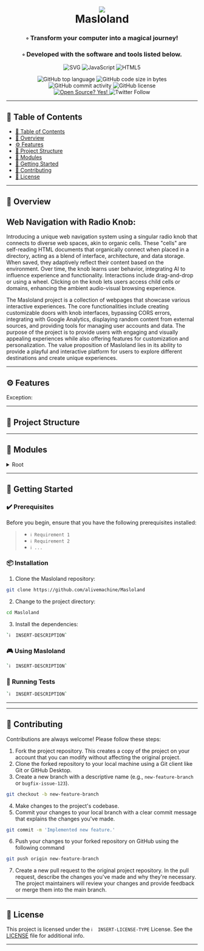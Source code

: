 <div align="center">
<h1 align="center">
<img src="https://alivemachine.io/image/galeriehd/knob07.jpg" />
<br>Masloland
</h1>
<h3>◦ Transform your computer into a magical journey!</h3>
<h3>◦ Developed with the software and tools listed below.</h3>

<p align="center">
<img src="https://img.shields.io/badge/SVG-FFB13B.svg?style&logo=SVG&logoColor=black" alt="SVG" />
<img src="https://img.shields.io/badge/JavaScript-F7DF1E.svg?style&logo=JavaScript&logoColor=black" alt="JavaScript" />
<img src="https://img.shields.io/badge/HTML5-E34F26.svg?style&logo=HTML5&logoColor=white" alt="HTML5" />
</p>
<img src="https://img.shields.io/github/languages/top/alivemachine/Masloland?style&color=5D6D7E" alt="GitHub top language" />
<img src="https://img.shields.io/github/languages/code-size/alivemachine/Masloland?style&color=5D6D7E" alt="GitHub code size in bytes" />
<img src="https://img.shields.io/github/commit-activity/m/alivemachine/Masloland?style&color=5D6D7E" alt="GitHub commit activity" />
<img src="https://img.shields.io/github/license/alivemachine/Masloland?style&color=5D6D7E" alt="GitHub license" />
<br>
<a href="https://github.com/Naereen/badges/">
<img src="https://badgen.net/badge/Open%20Source%20%3F/Yes%21/blue?icon=github" alt="Open Source? Yes!" />
</a>
<img src="https://img.shields.io/twitter/follow/heymaslo?style=social" alt="Twitter Follow" />

</div>

---

## 📒 Table of Contents
- [📒 Table of Contents](#-table-of-contents)
- [📍 Overview](#-overview)
- [⚙️ Features](#-features)
- [📂 Project Structure](#project-structure)
- [🧩 Modules](#modules)
- [🚀 Getting Started](#-getting-started)
- [🤝 Contributing](#-contributing)
- [📄 License](#-license)

---


## 📍 Overview

## Web Navigation with Radio Knob:

Introducing a unique web navigation system using a singular radio knob that connects to diverse web spaces, akin to organic cells. These "cells" are self-reading HTML documents that organically connect when placed in a directory, acting as a blend of interface, architecture, and data storage. When saved, they adaptively reflect their content based on the environment. Over time, the knob learns user behavior, integrating AI to influence experience and functionality. Interactions include drag-and-drop or using a wheel. Clicking on the knob lets users access child cells or domains, enhancing the ambient audio-visual browsing experience.

The Masloland project is a collection of webpages that showcase various interactive experiences. The core functionalities include creating customizable doors with knob interfaces, bypassing CORS errors, integrating with Google Analytics, displaying random content from external sources, and providing tools for managing user accounts and data. The purpose of the project is to provide users with engaging and visually appealing experiences while also offering features for customization and personalization. The value proposition of Masloland lies in its ability to provide a playful and interactive platform for users to explore different destinations and create unique experiences.

---

## ⚙️ Features

Exception: 

---


## 📂 Project Structure




---

## 🧩 Modules

<details closed><summary>Root</summary>

| File                                                                                                                                     | Summary                                                                                                                                                                                                                                                                                                                                                                                                                                                                                                                                          |
| ---                                                                                                                                      | ---                                                                                                                                                                                                                                                                                                                                                                                                                                                                                                                                              |
| [door.html](https://github.com/alivemachine/Masloland/blob/main/door.html)                                                               | This code is a webpage that displays a audiovisual experience called "Waslom". It includes a door that can be customized and a knob interface for navigation. The code also includes links to other websites and social media platforms. The webpage is developed for Firefox and requires bypassing CORS error.                                                                                                                                                                                                                                 |
| [doorStyle.css](https://github.com/alivemachine/Masloland/blob/main/CSS\doorStyle.css)                                                   | The code defines the font styles and import, sets some default styles for various elements like body and *, and sets the background color of the body to black.                                                                                                                                                                                                                                                                                                                                                                                  |
| [knobStyle.css](https://github.com/alivemachine/Masloland/blob/main/CSS\knobStyle.css)                                                   | The code provides styles for various elements in a web page, including fonts, backgrounds, transitions, and positioning. It also contains functionality for displaying images, creating hover effects, and handling user interactions. The code aims to create an attractive and user-friendly interface.                                                                                                                                                                                                                                        |
| [destination.js](https://github.com/alivemachine/Masloland/blob/main/Javascript\destination.js)                                          | This code provides core functionalities for a software application. It allows users to authenticate and manage user accounts. It also includes features for creating, updating, and deleting user data. Additionally, it supports communication with a database to store and retrieve information. Overall, it enables efficient account management and data manipulation.                                                                                                                                                                       |
| [doorLoad.js](https://github.com/alivemachine/Masloland/blob/main/Javascript\doorLoad.js)                                                | The code dynamically loads scripts and merges HTML content from a knob directory. It replaces certain elements and updates paths. Once fully loaded, it executes the knob. It uses XMLHTTPRequest to fetch the knob HTML, and a DOMParser to parse it. It also queues and loads script files.                                                                                                                                                                                                                                                    |
| [folderlister.js](https://github.com/alivemachine/Masloland/blob/main/Javascript\folderlister.js)                                        | The code loads a folder and extracts the files and folders within it. It then determines whether each item is a file or a folder and handles different scenarios accordingly. Shortcut files (.url and.webloc) are handled separately. Finally, the code filters out certain files and loads the extracted items into a knob.                                                                                                                                                                                                                    |
| [innerknob.js](https://github.com/alivemachine/Masloland/blob/main/Javascript\innerknob.js)                                              | This code defines variables for starting angle, length, and audio. It is likely part of a program that involves rotating or animating an object, perhaps using a canvas or a graphical interface.                                                                                                                                                                                                                                                                                                                                                |
| [jquery-1.9.1.js](https://github.com/alivemachine/Masloland/blob/main/Javascript\jquery-1.9.1.js)                                        | Prompt exceeds max token limit: 40848.                                                                                                                                                                                                                                                                                                                                                                                                                                                                                                           |
| [jquery-1.9.1.min.js](https://github.com/alivemachine/Masloland/blob/main/Javascript\jquery-1.9.1.min.js)                                | HTTPStatus Exception: 400                                                                                                                                                                                                                                                                                                                                                                                                                                                                                                                        |
| [loader.js](https://github.com/alivemachine/Masloland/blob/main/Javascript\loader.js)                                                    | This code is responsible for launching URLs in different frames, with special treatment for certain file extensions. It also handles the transition when going through a URL, including bringing back the knob if still on the page. The code contains some conditionals based on the destination URL and handles the opacity and z-index of the frames.                                                                                                                                                                                         |
| [outerknob.js](https://github.com/alivemachine/Masloland/blob/main/Javascript\outerknob.js)                                              | The code is responsible for loading and rotating a knob, displaying different destinations based on the knob's position. It also handles mouse events and updates the displayed destination accordingly. Additionally, it generates and modifies a door element based on the destination. The code includes functionality for randomizing and creating a mosaic door.                                                                                                                                                                            |
| [weblist.js](https://github.com/alivemachine/Masloland/blob/main/Javascript\weblist.js)                                                  | This code uses the MediaWiki API to fetch a random Wikipedia category, then gets all pages within that category, and finally retrieves all external links on each page. The code then logs and displays the collected links.                                                                                                                                                                                                                                                                                                                     |
| [boid.js](https://github.com/alivemachine/Masloland/blob/main/masloland\boid.js)                                                         | This code defines a Boid class, which represents an object with specific properties and behaviors within a flock. It contains functions for seeking a target, separating from other boids, aligning with other boids, cohering with other boids, avoiding walls, updating its position based on velocity, detecting and resolving collisions, and drawing itself on a canvas.                                                                                                                                                                    |
| [boids-script.js](https://github.com/alivemachine/Masloland/blob/main/masloland\boids-script.js)                                         | This code is for a simulation of bird flocking behavior called "Boids." It creates a canvas, initializes boids with various attributes, and updates their positions based on certain rules (collision, mouse interaction, etc.). It also includes event listeners and controls for adjusting parameters like speed, introversion, and racism.                                                                                                                                                                                                    |
| [boids-style.css](https://github.com/alivemachine/Masloland/blob/main/masloland\boids-style.css)                                         | The code is a CSS stylesheet that includes a CSS reset, which ensures consistent default styles across different browsers. It also contains styles for a boids animation, including positioning, sizing, and styling for various elements and controls. The code is designed to create a visually appealing and responsive animation experience.                                                                                                                                                                                                 |
| [boids.html](https://github.com/alivemachine/Masloland/blob/main/masloland\boids.html)                                                   | This code is an HTML file that includes a canvas element to display a simulation of boids (bird-like objects). It also implements various controls such as sliders and checkboxes for adjusting the behavior of the boids, such as introversion, speed, walls, collisions, mouse seeking, racism, and diversity. The JavaScript files included (victor.min.js, boid.js, and boids-script.js) provide the functionality and logic for the boid simulation. Overall, this code creates an interactive boid simulation with customizable behaviors. |
| [captureboid.html](https://github.com/alivemachine/Masloland/blob/main/masloland\captureboid.html)                                       | The code is a web page that displays a visual simulation of a flock of birds (boids). It allows users to control various parameters like introversion, speed, and behavior options like walls and collisions. The boids evolve and change based on user interaction and time spent on the page.                                                                                                                                                                                                                                                  |
| [creature.html](https://github.com/alivemachine/Masloland/blob/main/masloland\creature.html)                                             | The code is a web application developed specifically for Firefox. It allows users to bypass CORS (Cross-Origin Resource Sharing) errors and provides functionalities such as generating unique region and people names. It includes visual elements like animated backgrounds and a customizable door. Additionally, it allows users to capture a new companion and view it in an iframe. The code also integrates Google Analytics for tracking purposes.                                                                                       |
| [door.html](https://github.com/alivemachine/Masloland/blob/main/masloland\door.html)                                                     | This code is a web page that contains a customizable door and a knob interface. It uses jQuery and JavaScript to load and display different creatures from a list of destinations. The page also includes some CSS styling and Google Analytics integration.                                                                                                                                                                                                                                                                                     |
| [knobStyle.css](https://github.com/alivemachine/Masloland/blob/main/masloland\knobStyle.css)                                             | The code sets the styling and layout for a webpage. It includes defining fonts, backgrounds, transitions, and positioning of elements. The code also sets up different containers and structures for displaying content, including images and text. It incorporates transitions and animations for interactive elements. Overall, the code focuses on creating an aesthetically pleasing and functional webpage layout.                                                                                                                          |
| [loader.js](https://github.com/alivemachine/Masloland/blob/main/masloland\loader.js)                                                     | The code primarily deals with launching and controlling frames within a web page. It includes functions for handling cross-fading between different frames, loading URLs within frames, and navigating through a "door" to a new URL. Additionally, the code includes a function for loading a "knob" interface and continuously watching for changes. Overall, the code focuses on providing a seamless user experience for navigating and interacting with multiple frames and URLs.                                                           |
| [oneboid.html](https://github.com/alivemachine/Masloland/blob/main/masloland\oneboid.html)                                               | This code is a webpage that simulates the behavior of autonomous entities called "boids". It includes controls for introversion, speed, walls, collisions, seeking mouse, racism, and diversity. The boids move and interact based on predefined rules. The code uses CSS styling and JavaScript, along with a library called Victor.js.                                                                                                                                                                                                         |
| [outerknob.js](https://github.com/alivemachine/Masloland/blob/main/masloland\outerknob.js)                                               | The code is responsible for loading and displaying a knob interface. The knob acts as a selector for different destinations or projects. The knob can be rotated using the mouse and each destination is associated with a specific angle on the knob. When a destination is selected, the corresponding project is loaded and displayed. The code also includes functionalities for displaying random doors and loading different types of content based on the selected destination.                                                           |
| [shakeme.html](https://github.com/alivemachine/Masloland/blob/main/masloland\shakeme.html)                                               | This code is a web page that creates an interactive experience. It includes features such as bypassing CORS error, displaying random landscapes, and implementing a knob interface. The code utilizes HTML, CSS, and JavaScript to achieve these functionalities.                                                                                                                                                                                                                                                                                |
| [victor.min.js](https://github.com/alivemachine/Masloland/blob/main/masloland\victor.min.js)                                             | The code is a JavaScript library that provides a Vector class called Victor. It has various methods for performing vector operations such as addition, subtraction, multiplication, division, normalization, rotation, and distance calculation. It also includes utility functions for creating vectors from arrays or objects. The library is licensed under the MIT License, allowing for free use and modification.                                                                                                                          |
| [door.html](https://github.com/alivemachine/Masloland/blob/main/masloplatform\door.html)                                                 | The code is an HTML file that creates a webpage with a door interface and a knob. It includes JavaScript and CSS files for the functionality of the door and knob. The door displays an iframe with a website while the knob allows the user to interact with the webpage. The code also includes additional scripts and stylesheets for tracking and display purposes.                                                                                                                                                                          |
| [door.html](https://github.com/alivemachine/Masloland/blob/main/masloplatform\empatheticcomputingplatform\door.html)                     | The code allows the user to navigate through different webpages using a knob interface. It includes a door that can be customized and connects to various destinations defined in the code. The code also incorporates a knob UI element for the user to interact with.                                                                                                                                                                                                                                                                          |
| [door.html](https://github.com/alivemachine/Masloland/blob/main/masloplatform\empatheticcomputingplatform\expressive-surfaces\door.html) | The code allows users to bypass CORS errors, customize a door iframe, create files, and create a story. It uses jQuery, Google Analytics, and several external scripts for loading and interacting with the interface. The code also includes a knob interface for navigating.                                                                                                                                                                                                                                                                   |
| [door.html](https://github.com/alivemachine/Masloland/blob/main/masloplatform\empatheticcomputingplatform\memory\door.html)              | The code is an HTML page that includes functionalities to bypass CORS errors, load external content into iframes, and display a knob interface for user interaction. It uses JavaScript and jQuery to handle events and manipulate the DOM. The code also includes references to external stylesheets and scripts for additional functionality.                                                                                                                                                                                                  |
| [door.html](https://github.com/alivemachine/Masloland/blob/main/masloplatform\empatheticcomputingplatform\signal-streams\door.html)      | The code is a web page that allows users to bypass CORS errors, stack content, customize a door with an iframe, and use a knob to navigate through the page.                                                                                                                                                                                                                                                                                                                                                                                     |
| [door.html](https://github.com/alivemachine/Masloland/blob/main/masloplatform\maslo-apps\door.html)                                      | This code is an HTML page that provides a solution to bypass CORS error on Firefox, allowing secure access to external content. It includes functionalities such as loading progress, loading destination options, and a customizable door iframe for displaying content. A dynamic knob interface is provided for interactive navigation.                                                                                                                                                                                                       |
| [door.html](https://github.com/alivemachine/Masloland/blob/main/masloplatform\more\door.html)                                            | The code enables the bypassing of CORS error and showcases the core functionalities of an interface, a knob, and a door. The interface includes features like progressiveloading, destination links, and the ability to customize the door. The knob allows interaction through a handle and has inner and outer components. The door is an iframe that displays content from a specified URL. The code utilizes JavaScript and external libraries for functionality.                                                                            |
| [door.html](https://github.com/alivemachine/Masloland/blob/main/masloplatform\more\events\door.html)                                     | The code is a web page that bypasses CORS error and includes a loading interface and an interactive knob. The main functionality is displaying an embedded webpage and allowing users to navigate through certain destinations. The code also includes Google Analytics integration.                                                                                                                                                                                                                                                             |
| [door.html](https://github.com/alivemachine/Masloland/blob/main/masloplatform\more\store\door.html)                                      | The code is a webpage that includes a bypass for CORS errors and provides a customizable door for embedding an external webpage. It also includes a knob interface with interactive functionality.                                                                                                                                                                                                                                                                                                                                               |
| [door.html](https://github.com/alivemachine/Masloland/blob/main/masloplatform\science\door.html)                                         | This code is a web application developed for Firefox that includes functionalities to bypass CORS errors, stack away files, customize a door, and create files to make a story. It also includes a knob interface that allows interaction with different destinations. The code uses JavaScript libraries and integrates with Google Analytics.                                                                                                                                                                                                  |
| [door.html](https://github.com/alivemachine/Masloland/blob/main/masloplatform\science\youtube\door.html)                                 | The code is a webpage that bypasses CORS errors, displays a video player with a playlist, and includes a knob interface for user interaction. It utilizes JavaScript, HTML, and CSS to achieve these functionalities.                                                                                                                                                                                                                                                                                                                            |
| [door.html](https://github.com/alivemachine/Masloland/blob/main/maze\door.html)                                                          | This code is a web page that bypasses the CORS error, presents a door with a background image, and includes a knob for interaction. It uses JavaScript and jQuery to handle various functionalities such as loading projects and navigating through the door. The code also integrates with Google Analytics for tracking.                                                                                                                                                                                                                       |
| [maze.html](https://github.com/alivemachine/Masloland/blob/main/maze\maze.html)                                                          | The given code is a web page that allows users to interact with a door and a knob. When the knob is clicked, it triggers a function that takes the user to a randomly generated destination page. The code also includes external resources for styling and functionality.                                                                                                                                                                                                                                                                       |
| [artcafe.html](https://github.com/alivemachine/Masloland/blob/main/windows\artcafe.html)                                                 | This code is responsible for creating a web page that features a door animation and a background image. It also randomly selects and plays an ambient video upon page load.                                                                                                                                                                                                                                                                                                                                                                      |
| [drive.html](https://github.com/alivemachine/Masloland/blob/main/windows\drive.html)                                                     | This code is a basic HTML page that creates a custom door with a dynamic background and a "Google Drive Center" heading. It also adds a random ambiance video to the page after a second. The code includes necessary CSS and JavaScript files and sets up the required dependencies.                                                                                                                                                                                                                                                            |
| [github.html](https://github.com/alivemachine/Masloland/blob/main/windows\github.html)                                                   | This code is responsible for creating an HTML page with a custom door animation and displaying random background videos from YouTube.                                                                                                                                                                                                                                                                                                                                                                                                            |
| [instagram.html](https://github.com/alivemachine/Masloland/blob/main/windows\instagram.html)                                             | The code is a simple HTML page that includes CSS styling and JavaScript to dynamically load a random YouTube video as background music and display a GIF image. It also creates a custom door and adds a text title.                                                                                                                                                                                                                                                                                                                             |
| [linkedin.html](https://github.com/alivemachine/Masloland/blob/main/windows\linkedin.html)                                               | The code is responsible for creating a webpage with a door animation effect and background music video. It also displays a LinkedIn-themed heading.                                                                                                                                                                                                                                                                                                                                                                                              |
| [masloai.html](https://github.com/alivemachine/Masloland/blob/main/windows\masloai.html)                                                 | This code is a web-based interface that creates a virtual door with a background image and a title. It also generates a random ambient video that plays in a corner of the screen.                                                                                                                                                                                                                                                                                                                                                               |
| [medium.html](https://github.com/alivemachine/Masloland/blob/main/windows\medium.html)                                                   | The code is a HTML document that includes CSS and JavaScript files. It creates a web page with a door and a background image. It also displays a randomly selected YouTube video as an iframe after a delay. The page appears to represent a medium cafe ambiance.                                                                                                                                                                                                                                                                               |
| [nature.html](https://github.com/alivemachine/Masloland/blob/main/windows\nature.html)                                                   | This code is a HTML document that creates a webpage with a door as the main element. It uses jQuery to manipulate the door and background images, and includes some CSS styles and Google Analytics tracking. Additionally, it dynamically adds an embedded YouTube video and loads external scripts for knobs and animations.                                                                                                                                                                                                                   |
| [twitter.html](https://github.com/alivemachine/Masloland/blob/main/windows\twitter.html)                                                 | The code dynamically adds random background music and displays an animated door with a blended personality layer on top.                                                                                                                                                                                                                                                                                                                                                                                                                         |

</details>

---

## 🚀 Getting Started

### ✔️ Prerequisites

Before you begin, ensure that you have the following prerequisites installed:
> - `ℹ️ Requirement 1`
> - `ℹ️ Requirement 2`
> - `ℹ️ ...`

### 📦 Installation

1. Clone the Masloland repository:
```sh
git clone https://github.com/alivemachine/Masloland
```

2. Change to the project directory:
```sh
cd Masloland
```

3. Install the dependencies:
```sh
`ℹ️  INSERT-DESCRIPTION`
```

### 🎮 Using Masloland

```sh
`ℹ️  INSERT-DESCRIPTION`
```

### 🧪 Running Tests
```sh
`ℹ️  INSERT-DESCRIPTION`
```

---


---

## 🤝 Contributing

Contributions are always welcome! Please follow these steps:
1. Fork the project repository. This creates a copy of the project on your account that you can modify without affecting the original project.
2. Clone the forked repository to your local machine using a Git client like Git or GitHub Desktop.
3. Create a new branch with a descriptive name (e.g., `new-feature-branch` or `bugfix-issue-123`).
```sh
git checkout -b new-feature-branch
```
4. Make changes to the project's codebase.
5. Commit your changes to your local branch with a clear commit message that explains the changes you've made.
```sh
git commit -m 'Implemented new feature.'
```
6. Push your changes to your forked repository on GitHub using the following command
```sh
git push origin new-feature-branch
```
7. Create a new pull request to the original project repository. In the pull request, describe the changes you've made and why they're necessary.
The project maintainers will review your changes and provide feedback or merge them into the main branch.

---
## 📄 License

This project is licensed under the `ℹ️  INSERT-LICENSE-TYPE` License. See the [LICENSE](https://docs.github.com/en/communities/setting-up-your-project-for-healthy-contributions/adding-a-license-to-a-repository) file for additional info.

---
